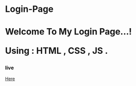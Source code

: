 # Login-Page

<h1>Welcome To My Login Page...!</h>
<p>Using :  HTML , CSS , JS .</P>

<h3>live</h3>
<a href = "#">Here</a> </br>
